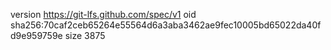 version https://git-lfs.github.com/spec/v1
oid sha256:70caf2ceb65264e55564d6a3aba3462ae9fec10005bd65022da40fd9e959759e
size 3875
